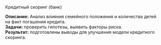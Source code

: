 Кредитный скоринг (банк)



**Описание:** Анализ влияния семейного положения и количества детей на факт погашения кредита.  
**Задачи:** проверить гипотезы, выявить факторы риска.  
**Результат:** подготовлены выводы для улучшения модели кредитного скоринга.  
